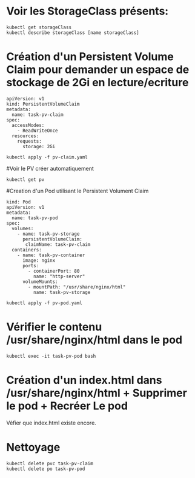 
# Voir les StorageClass présents:
```
kubectl get storageClass
kubectl describe storageClass [name storageClass]
```

# Création d'un Persistent Volume Claim pour demander un espace de stockage de 2Gi en  lecture/ecriture
```
apiVersion: v1
kind: PersistentVolumeClaim
metadata:
  name: task-pv-claim
spec:
  accessModes:
    - ReadWriteOnce
  resources:
    requests:
      storage: 2Gi

kubectl apply -f pv-claim.yaml
```
#Voir le PV créer automatiquement
```
kubectl get pv
```
#Creation d'un Pod utilisant le Persistent Volument Claim
```
kind: Pod
apiVersion: v1
metadata:
  name: task-pv-pod
spec:
  volumes:
    - name: task-pv-storage
      persistentVolumeClaim:
       claimName: task-pv-claim
  containers:
    - name: task-pv-container
      image: nginx
      ports:
        - containerPort: 80
          name: "http-server"
      volumeMounts:
        - mountPath: "/usr/share/nginx/html"
          name: task-pv-storage
```
```
kubectl apply -f pv-pod.yaml
```

# Vérifier le contenu /usr/share/nginx/html dans le pod 
```
kubectl exec -it task-pv-pod bash
```
# Création d'un index.html dans /usr/share/nginx/html  + Supprimer le pod + Recréer Le pod

Véfier que index.html existe encore.

# Nettoyage
```
kubectl delete pvc task-pv-claim
kubectl delete po task-pv-pod
```



